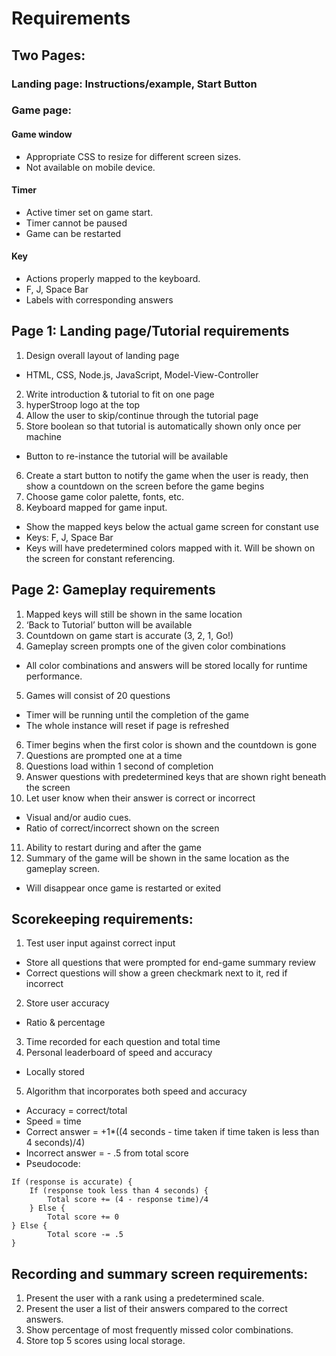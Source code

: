 # Requirements
## Two Pages:
### Landing page: Instructions/example, Start Button
### Game page: 
#### Game window
* Appropriate CSS to resize for different screen sizes.
* Not available on mobile device.
#### Timer
* Active timer set on game start.
* Timer cannot be paused
* Game can be restarted
#### Key
* Actions properly mapped to the keyboard.
* F, J, Space Bar
* Labels with corresponding answers
## Page 1: Landing page/Tutorial requirements
1. Design overall layout of landing page
* HTML, CSS, Node.js, JavaScript, Model-View-Controller
2. Write introduction & tutorial to fit on one page
3. hyperStroop logo at the top
4. Allow the user to skip/continue through the tutorial page
5. Store boolean so that tutorial is automatically shown only once per machine
* Button to re-instance the tutorial will be available
6. Create a start button to notify the game when the user is ready, then show a countdown on the screen before the game begins
7. Choose game color palette, fonts, etc.
8. Keyboard mapped for game input.
* Show the mapped keys below the actual game screen for constant use
* Keys: F, J, Space Bar
* Keys will have predetermined colors mapped with it. Will be shown on the screen for constant referencing.
## Page 2: Gameplay requirements
1. Mapped keys will still be shown in the same location
2. ‘Back to Tutorial’ button will be available
3. Countdown on game start is accurate (3, 2, 1, Go!)
4. Gameplay screen prompts one of the given color combinations
* All color combinations and answers will be stored locally for runtime performance.
5. Games will consist of 20 questions 
* Timer will be running until the completion of the game
* The whole instance will reset if page is refreshed
6. Timer begins when the first color is shown and the countdown is gone
7. Questions are prompted one at a time
8. Questions load within 1 second of completion
9. Answer questions with predetermined keys that are shown right beneath the screen
10. Let user know when their answer is correct or incorrect
* Visual and/or audio cues.
* Ratio of correct/incorrect shown on the screen
11. Ability to restart during and after the game
12. Summary of the game will be shown in the same location as the gameplay screen.
* Will disappear once game is restarted or exited
## Scorekeeping requirements: 
1. Test user input against correct input 
* Store all questions that were prompted for end-game summary review
* Correct questions will show a green checkmark next to it, red if incorrect
2. Store user accuracy
* Ratio & percentage
3. Time recorded for each question and total time
4. Personal leaderboard of speed and accuracy
* Locally stored
5. Algorithm that incorporates both speed and accuracy
* Accuracy = correct/total
* Speed = time
* Correct answer = +1*((4 seconds - time taken if time taken is less than 4 seconds)/4)
* Incorrect answer = - .5 from total score
* Pseudocode:
``` 
If (response is accurate) {
	If (response took less than 4 seconds) {
		Total score += (4 - response time)/4
	} Else {
		Total score += 0 
} Else {
		Total score -= .5
} 
```

## Recording and summary screen requirements:
1. Present the user with a rank using a predetermined scale.
2. Present the user a list of their answers compared to the correct answers.
3. Show percentage of most frequently missed color combinations.
4. Store top 5 scores using local storage.

